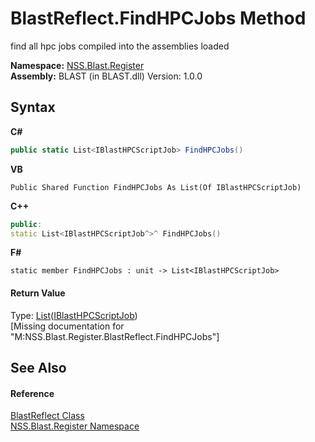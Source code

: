 # BlastReflect.FindHPCJobs Method 
 

find all hpc jobs compiled into the assemblies loaded

**Namespace:**&nbsp;<a href="702c545c-122f-76de-fb07-7c06df797ee5">NSS.Blast.Register</a><br />**Assembly:**&nbsp;BLAST (in BLAST.dll) Version: 1.0.0

## Syntax

**C#**<br />
``` C#
public static List<IBlastHPCScriptJob> FindHPCJobs()
```

**VB**<br />
``` VB
Public Shared Function FindHPCJobs As List(Of IBlastHPCScriptJob)
```

**C++**<br />
``` C++
public:
static List<IBlastHPCScriptJob^>^ FindHPCJobs()
```

**F#**<br />
``` F#
static member FindHPCJobs : unit -> List<IBlastHPCScriptJob> 

```


#### Return Value
Type: <a href="https://docs.microsoft.com/dotnet/api/system.collections.generic.list-1" target="_blank" rel="noopener noreferrer">List</a>(<a href="359d6993-6fe5-a15e-90cf-96fdef09bc5d">IBlastHPCScriptJob</a>)<br />\[Missing <returns> documentation for "M:NSS.Blast.Register.BlastReflect.FindHPCJobs"\]

## See Also


#### Reference
<a href="4230ed96-e543-5d13-94e1-170d1261ea18">BlastReflect Class</a><br /><a href="702c545c-122f-76de-fb07-7c06df797ee5">NSS.Blast.Register Namespace</a><br />